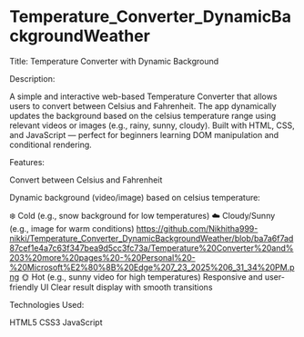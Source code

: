 # Temperature_Converter_DynamicBackgroundWeather
Title: 
Temperature Converter with Dynamic Background

Description:

A simple and interactive web-based Temperature Converter that allows users to convert between Celsius and Fahrenheit. The app dynamically updates the background based on the celsius temperature range using relevant videos or images (e.g., rainy, sunny, cloudy). Built with HTML, CSS, and JavaScript — perfect for beginners learning DOM manipulation and conditional rendering.

Features:

Convert between Celsius and Fahrenheit

Dynamic background (video/image) based on celsius  temperature:

❄️ Cold (e.g., snow background for low temperatures)
☁️ Cloudy/Sunny (e.g., image for warm conditions)
https://github.com/Nikhitha999-nikki/Temperature_Converter_DynamicBackgroundWeather/blob/ba7a6f7ad87cef1e4a7c63f347bea9d5cc3fc73a/Temperature%20Converter%20and%203%20more%20pages%20-%20Personal%20-%20Microsoft%E2%80%8B%20Edge%207_23_2025%206_31_34%20PM.png
🌞 Hot (e.g., sunny video for high temperatures)
Responsive and user-friendly UI
Clear result display with smooth transitions


Technologies Used:

HTML5
CSS3
JavaScript
